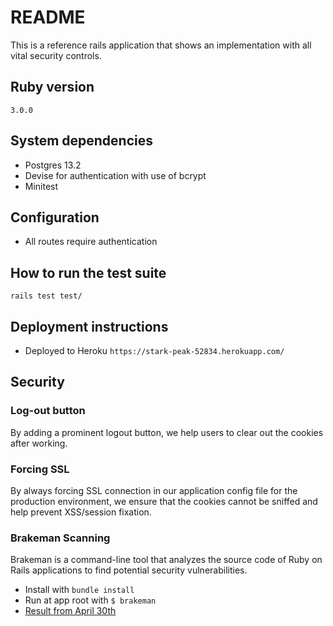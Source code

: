 # README

This is a reference rails application that shows an implementation with all vital security controls.

## Ruby version

`3.0.0`

## System dependencies

- Postgres 13.2
- Devise for authentication with use of bcrypt
- Minitest

## Configuration

- All routes require authentication

## How to run the test suite

`rails test test/`

## Deployment instructions

- Deployed to Heroku `https://stark-peak-52834.herokuapp.com/`

## Security

### Log-out button
By adding a prominent logout button, we help users to clear out the cookies after working.

### Forcing SSL
By always forcing SSL connection in our application config file for the production environment, we ensure that the cookies cannot be sniffed and help prevent XSS/session fixation. 

### Brakeman Scanning
Brakeman is a command-line tool that analyzes the source code of Ruby on Rails applications to find potential security vulnerabilities.
- Install with `bundle install`
- Run at app root with  `$ brakeman`
- [Result from April 30th](./brakeman_results.txt)
